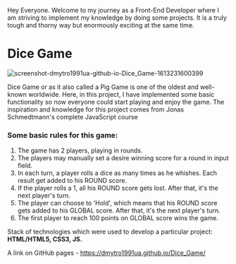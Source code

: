 Hey Everyone. Welcome to my journey as a Front-End Developer where I am striving to implement my knowledge by doing some projects. It is a truly tough and thorny way but enormously exciting at the same time.

# Dice Game 

![screenshot-dmytro1991ua-github-io-Dice_Game-1613231600399](https://user-images.githubusercontent.com/61331410/107854437-71ad6880-6e24-11eb-9e27-872e58c35364.png)


Dice Game or as it also called a Pig Game is one of the oldest and well-known worldwide. Here, in this project, I have implemented some basic functionality so now everyone could start playing and enjoy the game. The inspiration and knowledge for this project comes from Jonas Schmedtmann's complete JavaScript course

### Some basic rules for this game:
1. The game has 2 players, playing in rounds.
2. The players may manually set a desire winning score for a round in input field.
3. In each turn, a player rolls a dice as many times as he whishes. Each result get added to his ROUND score.
4. If the player rolls a 1, all his ROUND score gets lost. After that, it's the next player's turn.
6. The player can choose to 'Hold', which means that his ROUND score gets added to his GLOBAL score. After that, it's the next player's turn.
7. The first player to reach 100 points on GLOBAL score wins the game.

Stack of technologies which were used to develop a particular project: **HTML/HTML5, CSS3, JS.**

A link on GitHub pages - https://dmytro1991ua.github.io/Dice_Game/
